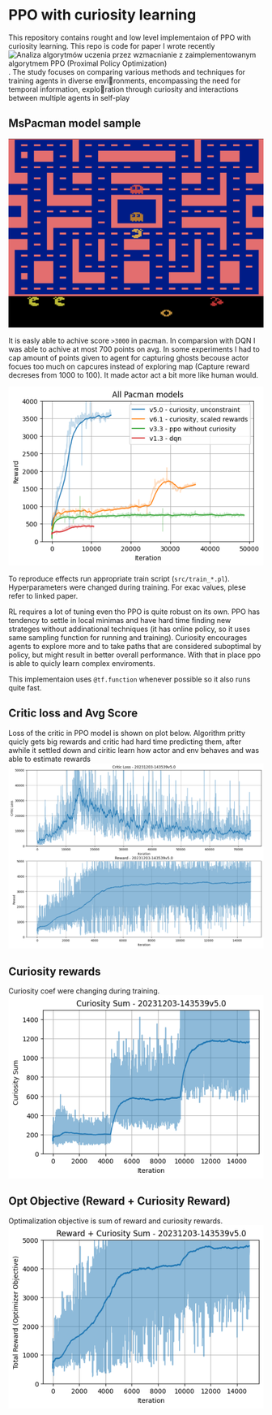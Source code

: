 # PPO with curiosity learning

This repository contains rought and low level implementaion of PPO with curiosity learning. This repo is code for paper I wrote recently ![Analiza algorytmów uczenia przez wzmacnianie z zaimplementowanym algorytmem PPO (Proximal Policy Optimization)](https://cris.pk.edu.pl/info/article/CUTb91a6b74ee7b4b5bae4c4367cfdb0489/). The study focuses on comparing various methods and techniques for training agents in diverse environments, encompassing the need for temporal information, exploration through curiosity and interactions between multiple agents in self-play

## MsPacman model sample

![Sample animation](animations/MsPacman-v5v6.1_20231214-094337_3000-tryhard.gif)

It is easly able to achive score `>3000` in pacman. In comparsion with DQN I was able to achive at most 700 points on avg. In some experiments I had to cap amount of points given to agent for capturing ghosts becouse actor focues too much on capcures instead of exploring map (Capture reward decreses from 1000 to 100). It made actor act a bit more like human would.

![Avg score Pacman](plots/all_models.png)

To reproduce effects run appropriate train script (`src/train_*.pl`). Hyperparameters were changed during training. For exac values, plese refer to linked paper.   

RL requires a lot of tuning even tho PPO is quite robust on its own. PPO has tendency to settle in local minimas and have hard time finding new strateges without addinational techniques (it has online policy, so it uses same sampling function for running and training). Curiosity encourages agents to explore more and to take paths that are considered suboptimal by policy, but might result in better overall performance. With that in place ppo is able to quicly learn complex enviroments. 

This implementaion uses `@tf.function` whenever possible so it also runs quite fast. 
## Critic loss and Avg Score
Loss of the critic in PPO model is shown on plot below. Algorithm pritty quicly gets big rewards and critic had hard time predicting them, after awhile it settled down and ciritic learn how actor and env behaves and was able to estimate rewards 
![Critic loss & avg score (pacman)](plots/v5_reward_critic_loss.png)

## Curiosity rewards
Curiosity coef were changing during training.
![curiosity sum](plots/v5_curiosity_sum.png)

## Opt Objective (Reward + Curiosity Reward)
Optimalization objective is sum of reward and curiosity rewards. 
![opt objective](plots/v5_opt_objective.png)

